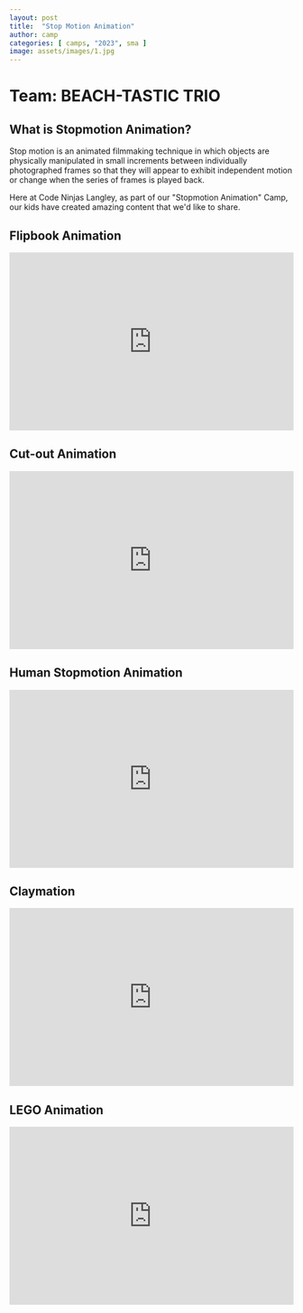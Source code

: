 ```yaml
---
layout: post
title:  "Stop Motion Animation"
author: camp
categories: [ camps, "2023", sma ]
image: assets/images/1.jpg
---
```

# Team: BEACH-TASTIC TRIO

## What is Stopmotion Animation?
Stop motion is an animated filmmaking technique in which objects are physically manipulated in small increments between individually photographed frames so that they will appear to exhibit independent motion or change when the series of frames is played back.

Here at Code Ninjas Langley, as part of our "Stopmotion Animation" Camp, our kids have created amazing content that we'd like to share.

## Flipbook Animation

<p><iframe style="width:100%;" height="315" src="https://www.youtube.com/embed/daPoXKxeF_Q?rel=0&amp;showinfo=0" frameborder="0" allowfullscreen></iframe></p>
 

## Cut-out Animation

<p><iframe style="width:100%;" height="315" src="https://www.youtube.com/embed/vwGmttHdZrk?rel=0&amp;showinfo=0" frameborder="0" allowfullscreen></iframe></p>

## Human Stopmotion Animation

<p><iframe style="width:100%;" height="315" src="https://www.youtube.com/embed/qIZKXnv3teI?rel=0&amp;showinfo=0" frameborder="0" allowfullscreen></iframe></p>


## Claymation

<p><iframe style="width:100%;" height="315" src="https://www.youtube.com/embed/pyeLouEpKec?rel=0&amp;showinfo=0" frameborder="0" allowfullscreen></iframe></p>


## LEGO Animation

<p><iframe style="width:100%;" height="315" src="https://www.youtube.com/embed/dbVWfL95fek?rel=0&amp;showinfo=0" frameborder="0" allowfullscreen></iframe></p>
